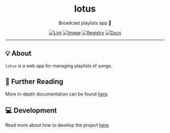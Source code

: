 <h1 align="center">lotus</h1>

<div align="center">

Broadcast playlists app 💽

[![Lint](https://github.com/radio-aktywne/lotus/actions/workflows/lint.yaml/badge.svg)](https://github.com/radio-aktywne/lotus/actions/workflows/lint.yaml)
[![Image](https://github.com/radio-aktywne/lotus/actions/workflows/image.yaml/badge.svg)](https://github.com/radio-aktywne/lotus/actions/workflows/image.yaml)
[![Registry](https://github.com/radio-aktywne/lotus/actions/workflows/registry.yaml/badge.svg)](https://github.com/radio-aktywne/lotus/actions/workflows/registry.yaml)
[![Docs](https://github.com/radio-aktywne/lotus/actions/workflows/docs.yaml/badge.svg)](https://github.com/radio-aktywne/lotus/actions/workflows/docs.yaml)

</div>

---

## 💡 About

`lotus` is a web app for managing playlists of songs.

## 📄 Further Reading

More in-depth documentation can be found
[here](https://radio-aktywne.github.io/lotus).

## 💻 Development

Read more about how to develop the project
[here](https://github.com/radio-aktywne/lotus/blob/main/CONTRIBUTING.md).
